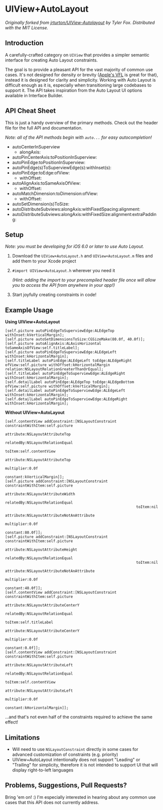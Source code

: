 UIView+AutoLayout
=================

*Originally forked from [jrturton/UIView-Autolayout](https://github.com/jrturton/UIView-Autolayout) by Tyler Fox. Distributed with the MIT License.*

Introduction
------------

A carefully-crafted category on `UIView` that provides a simpler semantic interface for creating Auto Layout constraints.

The goal is to provide a pleasant API for the vast majority of common use cases. It's not designed for density or brevity ([Apple's VFL](http://developer.apple.com/library/ios/documentation/UserExperience/Conceptual/AutolayoutPG/Articles/formatLanguage.html) is great for that), instead it is designed for clarity and simplicity. Working with Auto Layout is difficult enough as it is, especially when transitioning large codebases to support it. The API takes inspiration from the Auto Layout UI options available in Interface Builder.

API Cheat Sheet
---------------

This is just a handy overview of the primary methods. Check out the header file for the full API and documentation.

*Note: all of the API methods begin with `auto...` for easy autocompletion!*

*	autoCenterInSuperview
	*	alongAxis:
*	autoPinCenterAxis:toPositionInSuperview:
*	autoPinEdge:toPositionInSuperview:
*	autoPinEdge(s)ToSuperviewEdge(s):withInset(s):
*	autoPinEdge:toEdge:ofView:
	*	withOffset:
*	autoAlignAxis:toSameAxisOfView:
	*	withOffset:
*	autoMatchDimension:toDimension:ofView:
	*	withOffset:
*	autoSetDimension(s)ToSize:
*	autoDistributeSubviews:alongAxis:withFixedSpacing:alignment:
*	autoDistributeSubviews:alongAxis:withFixedSize:alignment:extraPadding:

Setup
-----
*Note: you must be developing for iOS 6.0 or later to use Auto Layout.*

1.	Download the `UIView+AutoLayout.h` and `UIView+AutoLayout.m` files and add them to your Xcode project
2.	`#import UIView+AutoLayout.h` wherever you need it

	*(Hint: adding the import to your precompiled header file once will allow you to access the API from anywhere in your app!)*
3.	Start joyfully creating constraints in code!

Example Usage
-------------

**Using UIView+AutoLayout**

	[self.picture autoPinEdgeToSuperviewEdge:ALEdgeTop withInset:kVerticalMargin];
	[self.picture autoSetDimensionsToSize:CGSizeMake(80.0f, 40.0f)];
	[self.picture autoAlignAxis:ALAxisHorizontal toSameAxisOfView:self.titleLabel];
	[self.picture autoPinEdgeToSuperviewEdge:ALEdgeLeft withInset:kHorizontalMargin];
	[self.titleLabel autoPinEdge:ALEdgeLeft toEdge:ALEdgeRight ofView:self.picture withOffset:kHorizontalMargin relation:NSLayoutRelationGreaterThanOrEqual];
	[self.titleLabel autoPinEdgeToSuperviewEdge:ALEdgeRight withInset:kHorizontalMargin];
	[self.detailLabel autoPinEdge:ALEdgeTop toEdge:ALEdgeBottom ofView:self.picture withOffset:kVerticalMargin];
	[self.detailLabel autoPinEdgeToSuperviewEdge:ALEdgeLeft withInset:kHorizontalMargin];
	[self.detailLabel autoPinEdgeToSuperviewEdge:ALEdgeRight withInset:kHorizontalMargin];
	
**Without UIView+AutoLayout**

	[self.contentView addConstraint:[NSLayoutConstraint constraintWithItem:self.picture
                                                                 attribute:NSLayoutAttributeTop
                                                                 relatedBy:NSLayoutRelationEqual
                                                                    toItem:self.contentView
                                                                 attribute:NSLayoutAttributeTop
                                                                multiplier:0.0f
                                                                  constant:kVerticalMargin]];
    [self.picture addConstraint:[NSLayoutConstraint constraintWithItem:self.picture
                                                             attribute:NSLayoutAttributeWidth
                                                             relatedBy:NSLayoutRelationEqual
                                                                toItem:nil
                                                             attribute:NSLayoutAttributeNotAnAttribute
                                                            multiplier:0.0f
                                                              constant:80.0f]];
    [self.picture addConstraint:[NSLayoutConstraint constraintWithItem:self.picture
                                                             attribute:NSLayoutAttributeHeight
                                                             relatedBy:NSLayoutRelationEqual
                                                                toItem:nil
                                                             attribute:NSLayoutAttributeNotAnAttribute
                                                            multiplier:0.0f
                                                              constant:40.0f]];
    [self.contentView addConstraint:[NSLayoutConstraint constraintWithItem:self.picture
                                                                 attribute:NSLayoutAttributeCenterY
                                                                 relatedBy:NSLayoutRelationEqual
                                                                    toItem:self.titleLabel
                                                                 attribute:NSLayoutAttributeCenterY
                                                                multiplier:0.0f
                                                                  constant:0.0f]];
    [self.contentView addConstraint:[NSLayoutConstraint constraintWithItem:self.picture
                                                                 attribute:NSLayoutAttributeLeft
                                                                 relatedBy:NSLayoutRelationEqual
                                                                    toItem:self.contentView
                                                                 attribute:NSLayoutAttributeLeft
                                                                multiplier:0.0f
                                                                  constant:kHorizontalMargin]];
...and that's not even half of the constraints required to achieve the same effect!

Limitations
-----------

*	Will need to use `NSLayoutConstraint` directly in some cases for advanced customization of constraints (e.g. priority)
*	UIView+AutoLayout intentionally does not support "Leading" or "Trailing" for simplicity, therefore it is not intended to support UI that will display right-to-left languages

Problems, Suggestions, Pull Requests?
-------------------------------------

Bring 'em on! :)
I'm especially interested in hearing about any common use cases that this API does not currently address.